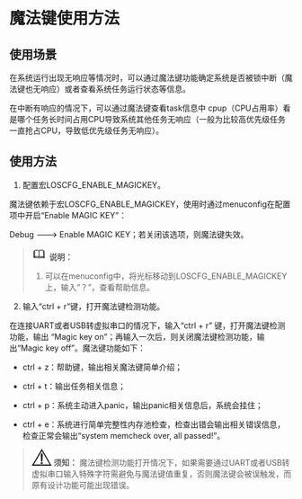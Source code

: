 # 魔法键使用方法


## 使用场景

在系统运行出现无响应等情况时，可以通过魔法键功能确定系统是否被锁中断（魔法键也无响应）或者查看系统任务运行状态等信息。

在中断有响应的情况下，可以通过魔法键查看task信息中  cpup（CPU占用率）看是哪个任务长时间占用CPU导致系统其他任务无响应（一般为比较高优先级任务一直抢占CPU，导致低优先级任务无响应）。


## 使用方法

1. 配置宏LOSCFG_ENABLE_MAGICKEY。

魔法键依赖于宏LOSCFG_ENABLE_MAGICKEY，使用时通过menuconfig在配置项中开启“Enable  MAGIC KEY”：

  Debug ---&gt; Enable MAGIC KEY；若关闭该选项，则魔法键失效。
> ![icon-note.gif](public_sys-resources/icon-note.gif) **说明：**
> 1. 可以在menuconfig中，将光标移动到LOSCFG_ENABLE_MAGICKEY上，输入“？”，查看帮助信息。

2. 输入“ctrl + r”键，打开魔法键检测功能。

在连接UART或者USB转虚拟串口的情况下，输入“ctrl + r” 键，打开魔法键检测功能，输出 “Magic key on”；再输入一次后，则关闭魔法键检测功能，输出“Magic key off”。魔法键功能如下：

- ctrl + z：帮助键，输出相关魔法键简单介绍；

- ctrl + t：输出任务相关信息；

- ctrl + p：系统主动进入panic，输出panic相关信息后，系统会挂住；

- ctrl + e：系统进行简单完整性内存池检查，检查出错会输出相关错误信息，检查正常会输出“system memcheck  over, all passed!”。

> ![icon-notice.gif](public_sys-resources/icon-notice.gif) **须知：**
> 魔法键检测功能打开情况下，如果需要通过UART或者USB转虚拟串口输入特殊字符需避免与魔法键值重复，否则魔法键会被误触发，而原有设计功能可能出现错误。
